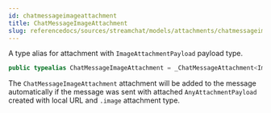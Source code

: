 ```yaml
---
id: chatmessageimageattachment 
title: ChatMessageImageAttachment
slug: referencedocs/sources/streamchat/models/attachments/chatmessageimageattachment
---
```


A type alias for attachment with `ImageAttachmentPayload` payload type.

``` swift
public typealias ChatMessageImageAttachment = _ChatMessageAttachment<ImageAttachmentPayload>
```

The `ChatMessageImageAttachment` attachment will be added to the message automatically
if the message was sent with attached `AnyAttachmentPayload` created with
local URL and `.image` attachment type.
